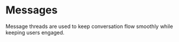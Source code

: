 # Messages

Message threads are used to keep conversation flow smoothly while keeping users engaged.

